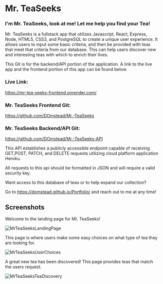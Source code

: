 # Mr. TeaSeeks

### I'm Mr. TeaSeeks, look at me! Let me help you find your Tea!


Mr. TeaSeeks is a fullstack app that utilizes Javascript, React, Express, Node, HTML5, CSS3, and PostgreSQL to create a unique user experience. It allows users to input some basic criteria, and then be provided with teas that meet that criteria from our database. This can help users discover new and interesting teas with which to enrich their lives.

This Git is for the backend/API portion of the application. A link to the live app and the frontend portion of this app can be found below.

### Live Link:
https://mr-tea-seeks-frontend.onrender.com/

### Mr. TeaSeeks Frontend Git:

https://github.com/DOmstead/Mr.-TeaSeeks

### Mr. TeaSeeks Backend/API Git:
https://github.com/DOmstead/Mr.-TeaSeeks-API


This API establishes a publicly accessible endpoint capable of receiving GET,POST, PATCH, and DELETE requests utilizing cloud platform application Heroku.

All requests to this api should be formatted in JSON and will require a valid security key. 

Want access to this database of teas or to help expand our collection?

Go to https://domstead.github.io/Portfolio/ and reach out to me at any time!


## Screenshots



Welcome to the landing page for Mr. TeaSeeks!

 ![MrTeaSeeksLandingPage](https://user-images.githubusercontent.com/49734565/85107289-97fe0400-b1c2-11ea-8e7a-7ede5be08c80.png)


This page is where users make some easy choices on what type of tea they are looking for. 

![MrTeaSeeksUserChoices](https://user-images.githubusercontent.com/49734565/85107360-b49a3c00-b1c2-11ea-845f-1973046ad2cd.png)


A great new tea has been discovered! This page provides teas that match the users request. 

![MrTeaSeeksTeaDiscovery](https://user-images.githubusercontent.com/49734565/85107437-d09ddd80-b1c2-11ea-879c-ea607a6babfa.png)
